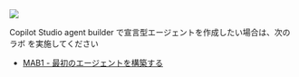 <div class="cc-lab-toc mab-path">
  <img src="/copilot-camp/assets/images/path-icons/MAB-path-heading.png"></img>
  <div>
    <p>Copilot Studio agent builder で宣言型エージェントを作成したい場合は、次の ラボ を実施してください</p>
    <ul>
      <li><a href="/copilot-camp/ja/pages/make/agent-builder/01-first-agent/">MAB1 - 最初のエージェントを構築する</a></li>
    </ul>
  </div>
</div>

<script>
(() => {

// This script decorates the table of contents with a "you are here" indicator.
const toc = document.getElementsByClassName('cc-lab-toc');
for (const div of toc) {
    const lis = div.querySelectorAll('li');
    for (const li of lis) {
        const anchor = li.querySelector('a');
        if (location.href.includes(anchor.href)) {
            const span = document.createElement("span");
            span.innerHTML = "YOU&nbsp;ARE&nbsp;HERE";
            li.appendChild(span);
        }
    }    
}
})();
</script>
